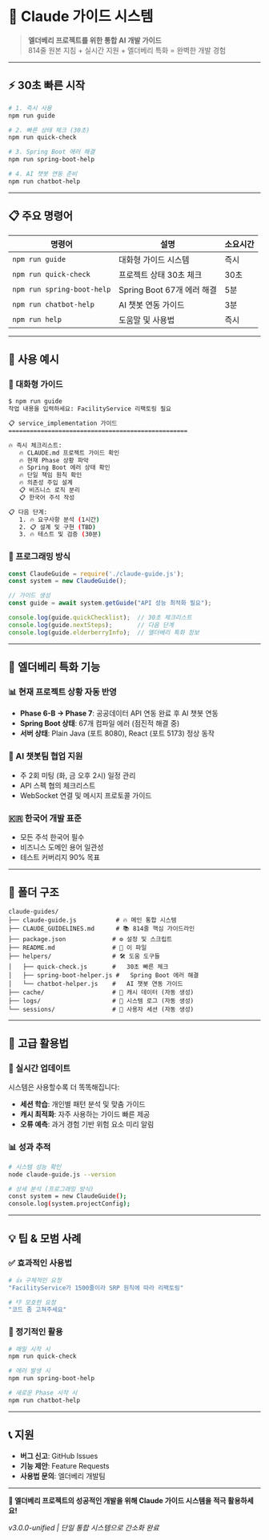# 🤖 Claude 가이드 시스템

> **엘더베리 프로젝트를 위한 통합 AI 개발 가이드**  
> 814줄 원본 지침 + 실시간 지원 + 엘더베리 특화 = 완벽한 개발 경험

---

## ⚡ 30초 빠른 시작

```bash
# 1. 즉시 사용
npm run guide

# 2. 빠른 상태 체크 (30초)
npm run quick-check

# 3. Spring Boot 에러 해결
npm run spring-boot-help

# 4. AI 챗봇 연동 준비
npm run chatbot-help
```

---

## 📋 주요 명령어

| 명령어 | 설명 | 소요시간 |
|--------|------|----------|
| `npm run guide` | 대화형 가이드 시스템 | 즉시 |
| `npm run quick-check` | 프로젝트 상태 30초 체크 | 30초 |
| `npm run spring-boot-help` | Spring Boot 67개 에러 해결 | 5분 |
| `npm run chatbot-help` | AI 챗봇 연동 가이드 | 3분 |
| `npm run help` | 도움말 및 사용법 | 즉시 |

---

## 🎯 사용 예시

### 💬 대화형 가이드
```bash
$ npm run guide
작업 내용을 입력하세요: FacilityService 리팩토링 필요

📋 service_implementation 가이드
==================================================

🔥 즉시 체크리스트:
   🔥 CLAUDE.md 프로젝트 가이드 확인
   🔥 현재 Phase 상황 파악
   🔥 Spring Boot 에러 상태 확인
   🔥 단일 책임 원칙 확인
   🔥 의존성 주입 설계
   📋 비즈니스 로직 분리
   📋 한국어 주석 작성

📋 다음 단계:
   1. 🔥 요구사항 분석 (1시간)
   2. 📋 설계 및 구현 (TBD)
   3. 🔥 테스트 및 검증 (30분)
```

### 🔧 프로그래밍 방식
```javascript
const ClaudeGuide = require('./claude-guide.js');
const system = new ClaudeGuide();

// 가이드 생성
const guide = await system.getGuide("API 성능 최적화 필요");

console.log(guide.quickChecklist);  // 30초 체크리스트
console.log(guide.nextSteps);       // 다음 단계
console.log(guide.elderberryInfo);  // 엘더베리 특화 정보
```

---

## 🍇 엘더베리 특화 기능

### 📊 현재 프로젝트 상황 자동 반영
- **Phase 6-B → Phase 7**: 공공데이터 API 연동 완료 후 AI 챗봇 연동
- **Spring Boot 상태**: 67개 컴파일 에러 (점진적 해결 중)
- **서버 상태**: Plain Java (포트 8080), React (포트 5173) 정상 동작

### 🤖 AI 챗봇팀 협업 지원
- 주 2회 미팅 (화, 금 오후 2시) 일정 관리
- API 스펙 협의 체크리스트
- WebSocket 연결 및 메시지 프로토콜 가이드

### 🇰🇷 한국어 개발 표준
- 모든 주석 한국어 필수
- 비즈니스 도메인 용어 일관성
- 테스트 커버리지 90% 목표

---

## 📁 폴더 구조

```
claude-guides/
├── claude-guide.js           # 🔥 메인 통합 시스템
├── CLAUDE_GUIDELINES.md      # 📚 814줄 핵심 가이드라인
├── package.json             # ⚙️ 설정 및 스크립트
├── README.md                # 📖 이 파일
├── helpers/                 # 🛠️ 도움 도구들
│   ├── quick-check.js       #   30초 빠른 체크
│   ├── spring-boot-helper.js #   Spring Boot 에러 해결
│   └── chatbot-helper.js    #   AI 챗봇 연동 가이드
├── cache/                   # 💾 캐시 데이터 (자동 생성)
├── logs/                    # 📝 시스템 로그 (자동 생성)
└── sessions/                # 👤 사용자 세션 (자동 생성)
```

---

## 🚀 고급 활용법

### 🔄 실시간 업데이트
시스템은 사용할수록 더 똑똑해집니다:
- **세션 학습**: 개인별 패턴 분석 및 맞춤 가이드
- **캐시 최적화**: 자주 사용하는 가이드 빠른 제공
- **오류 예측**: 과거 경험 기반 위험 요소 미리 알림

### 📊 성과 추적
```bash
# 시스템 성능 확인
node claude-guide.js --version

# 상세 분석 (프로그래밍 방식)
const system = new ClaudeGuide();
console.log(system.projectConfig);
```

---

## 💡 팁 & 모범 사례

### ✅ 효과적인 사용법
```bash
# 👍 구체적인 요청
"FacilityService가 1500줄이라 SRP 원칙에 따라 리팩토링"

# 👎 모호한 요청  
"코드 좀 고쳐주세요"
```

### 🔧 정기적인 활용
```bash
# 매일 시작 시
npm run quick-check

# 에러 발생 시
npm run spring-boot-help

# 새로운 Phase 시작 시  
npm run chatbot-help
```

---

## 📞 지원

- **버그 신고**: GitHub Issues
- **기능 제안**: Feature Requests  
- **사용법 문의**: 엘더베리 개발팀

---

**🍇 엘더베리 프로젝트의 성공적인 개발을 위해 Claude 가이드 시스템을 적극 활용하세요!**

*v3.0.0-unified | 단일 통합 시스템으로 간소화 완료*